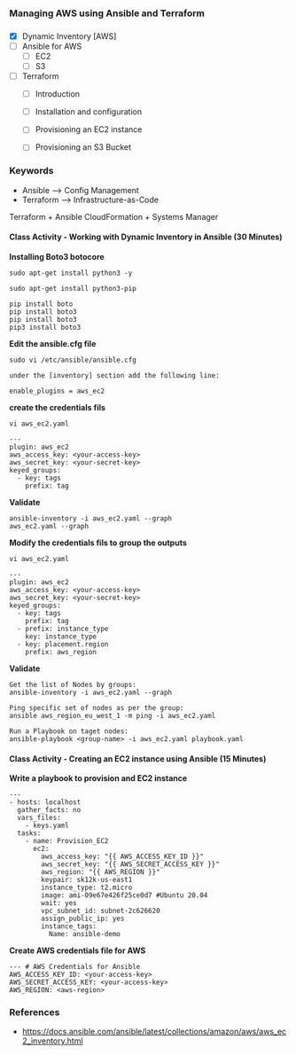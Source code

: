 ### ###############################
### Managing AWS using Ansible and Terraform
### ###############################


- [x] Dynamic Inventory [AWS]
- [ ] Ansible for AWS
    - [ ] EC2
    - [ ] S3
- [ ] Terraform
    - [ ] Introduction
    - [ ] Installation and configuration
    - [ ] Provisioning an EC2 instance
    - [ ] Provisioning an S3 Bucket


### Keywords

- Ansible --> Config Management
- Terraform --> Infrastructure-as-Code

Terraform + Ansible
CloudFormation + Systems Manager
#### Class Activity - Working with Dynamic Inventory in Ansible (30 Minutes)

**Installing Boto3 botocore**
```
sudo apt-get install python3 -y

sudo apt-get install python3-pip

pip install boto
pip install boto3
pip install boto3
pip3 install boto3
```

**Edit the ansible.cfg file**
```
sudo vi /etc/ansible/ansible.cfg

under the [inventory] section add the following line:

enable_plugins = aws_ec2
```

**create the credentials fils**
```
vi aws_ec2.yaml

---
plugin: aws_ec2
aws_access_key: <your-access-key>
aws_secret_key: <your-secret-key>
keyed_groups:
  - key: tags
    prefix: tag
```
**Validate**
```
ansible-inventory -i aws_ec2.yaml --graph
aws_ec2.yaml --graph
```

**Modify the credentials fils to group the outputs**
```
vi aws_ec2.yaml

---
plugin: aws_ec2
aws_access_key: <your-access-key>
aws_secret_key: <your-secret-key>
keyed_groups:
  - key: tags
    prefix: tag
  - prefix: instance_type
    key: instance_type
  - key: placement.region
    prefix: aws_region
```

**Validate**
```
Get the list of Nodes by groups:
ansible-inventory -i aws_ec2.yaml --graph

Ping specific set of nodes as per the group:
ansible aws_region_eu_west_1 -m ping -i aws_ec2.yaml

Run a Playbook on taget nodes:
ansible-playbook <group-name> -i aws_ec2.yaml playbook.yaml
```

#### Class Activity - Creating an EC2 instance using Ansible (15 Minutes)

**Write a playbook to provision and EC2 instance**
```
---
- hosts: localhost
  gather_facts: no
  vars_files:
    - keys.yaml
  tasks:
    - name: Provision_EC2
      ec2:
        aws_access_key: "{{ AWS_ACCESS_KEY_ID }}"
        aws_secret_key: "{{ AWS_SECRET_ACCESS_KEY }}"
        aws_region: "{{ AWS_REGION }}"
        keypair: sk12k-us-east1
        instance_type: t2.micro
        image: ami-09e67e426f25ce0d7 #Ubuntu 20.04
        wait: yes
        vpc_subnet_id: subnet-2c626620
        assign_public_ip: yes
        instance_tags:
          Name: ansible-demo
```

**Create AWS credentials file for AWS**
```
--- # AWS Credentials for Ansible
AWS_ACCESS_KEY_ID: <your-access-key>
AWS_SECRET_ACCESS_KEY: <your-access-key>
AWS_REGION: <aws-region>
```
### References

- https://docs.ansible.com/ansible/latest/collections/amazon/aws/aws_ec2_inventory.html
